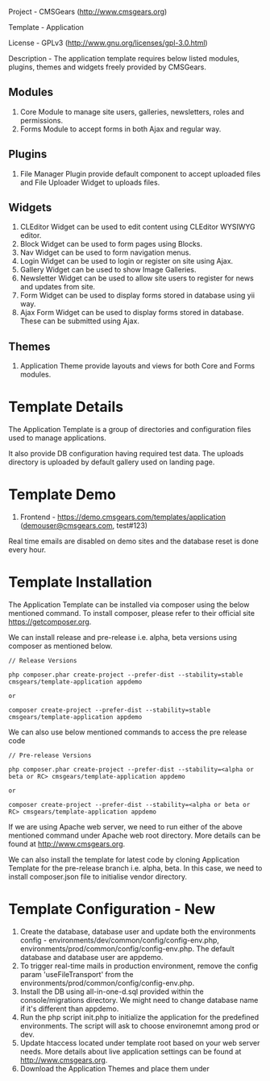 Project 	- CMSGears (http://www.cmsgears.org)

Template  	- Application

License 	- GPLv3 (http://www.gnu.org/licenses/gpl-3.0.html)

Description - The application template requires below listed modules, plugins, themes and widgets freely provided by CMSGears.

Modules
------------------------------------------
1. Core Module to manage site users, galleries, newsletters, roles and permissions.
2. Forms Module to accept forms in both Ajax and regular way.

Plugins
------------------------------------------
1. File Manager Plugin provide default component to accept uploaded files and File Uploader Widget to uploads files.

Widgets
------------------------------------------
1. CLEditor Widget can be used to edit content using CLEditor WYSIWYG editor.
2. Block Widget can be used to form pages using Blocks.
3. Nav Widget can be used to form navigation menus.
3. Login Widget can be used to login or register on site using Ajax.
4. Gallery Widget can be used to show Image Galleries.
6. Newsletter Widget can be used to allow site users to register for news and updates from site.
7. Form Widget can be used to display forms stored in database using yii way.
8. Ajax Form Widget can be used to display forms stored in database. These can be submitted using Ajax.

Themes
------------------------------------------
1. Application Theme provide layouts and views for both Core and Forms modules.

Template Details
=========================================
The Application Template is a group of directories and configuration files used to manage applications.

It also provide DB configuration having required test data. The uploads directory is uploaded by default gallery used on landing page.

Template Demo
=========================================
1. Frontend - https://demo.cmsgears.com/templates/application (demouser@cmsgears.com, test#123)

Real time emails are disabled on demo sites and the database reset is done every hour.

Template Installation
=========================================

The Application Template can be installed via composer using the below mentioned command. To install composer, please refer to their official site https://getcomposer.org.

We can install release and pre-release i.e. alpha, beta versions using composer as mentioned below. 

```
// Release Versions

php composer.phar create-project --prefer-dist --stability=stable cmsgears/template-application appdemo

or

composer create-project --prefer-dist --stability=stable cmsgears/template-application appdemo
```
We can also use below mentioned commands to access the pre release code
```
// Pre-release Versions

php composer.phar create-project --prefer-dist --stability=<alpha or beta or RC> cmsgears/template-application appdemo

or

composer create-project --prefer-dist --stability=<alpha or beta or RC> cmsgears/template-application appdemo
```

If we are using Apache web server, we need to run either of the above mentioned command under Apache web root directory. More details can be found at http://www.cmsgears.org.

We can also install the template for latest code by cloning Application Template for the pre-release branch i.e. alpha, beta. In this case, we need to install composer.json file to initialise vendor directory.

Template Configuration - New
=========================================

1. Create the database, database user and update both the environments config - environments/dev/common/config/config-env.php, environments/prod/common/config/config-env.php. The default database and database user are appdemo.
2. To trigger real-time mails in production environment, remove the config param 'useFileTransport' from the environments/prod/common/config/config-env.php.
3. Install the DB using all-in-one-d.sql provided within the console/migrations directory. We might need to change database name if it's different than appdemo.
4. Run the php script init.php to initialize the application for the predefined environments. The script will ask to choose environemnt among prod or dev.
5. Update htaccess located under template root based on your web server needs. More details about live application settings can be found at http://www.cmsgears.org.
6. Download the Application Themes and place them under <template root>/themes/app directories. 
7. Now we can run the template using our preferred browser. Example links are as mentioned below.
9. By default all the files uploaded by users will be stored in uploads directory.

```
Application - http://localhost/appdemo/application/web
```

Template Configuration - Update
=========================================

We can update the dependencies using composer.json file located at the root of template. Once done the standard composer command can be used to update dependencies.

Default Pages
=========================================

The Application Theme installed for Application Template provide views for default system pages as listed below.

Public Pages
----------------------------
1. Landing - Site index page.
2. Login - Login page allows users to login.
3. Register - Register page allows users to sign up.
4. Confirm Account - Users can confirm account by following the link sent to their email while submitting Register form.
5. Forgot Password - It can be used to generate password reset link.
6. Reset Password - Users can reset password by following the link sent to their email while submitting Forgot Password form.
7. Activate Account - User accounts added by site admin can be activated using this page.

Private Pages
----------------------------
1. User Home - Page displayed on login.
2. User Profile - User profile page allows users to configure their profile details.
3. User Settings - Settings page allows users to configure settings including account, notifications, reminders.

